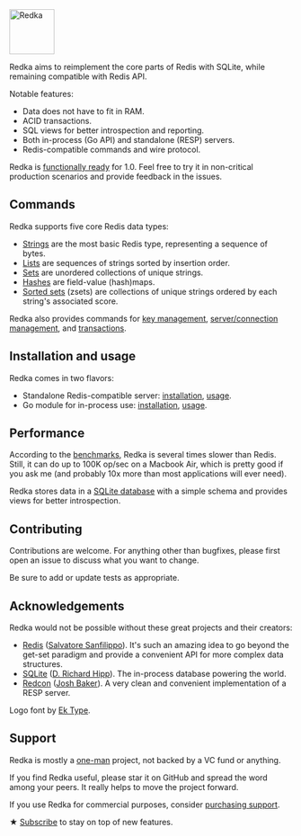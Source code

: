 <img alt="Redka" src="logo.svg" height="80" align="center">

Redka aims to reimplement the core parts of Redis with SQLite, while remaining compatible with Redis API.

Notable features:

-   Data does not have to fit in RAM.
-   ACID transactions.
-   SQL views for better introspection and reporting.
-   Both in-process (Go API) and standalone (RESP) servers.
-   Redis-compatible commands and wire protocol.

Redka is [functionally ready](docs/roadmap.md) for 1.0. Feel free to try it in non-critical production scenarios and provide feedback in the issues.

## Commands

Redka supports five core Redis data types:

-   [Strings](docs/commands/strings.md) are the most basic Redis type, representing a sequence of bytes.
-   [Lists](docs/commands/lists.md) are sequences of strings sorted by insertion order.
-   [Sets](docs/commands/sets.md) are unordered collections of unique strings.
-   [Hashes](docs/commands/hashes.md) are field-value (hash)maps.
-   [Sorted sets](docs/commands/sorted-sets.md) (zsets) are collections of unique strings ordered by each string's associated score.

Redka also provides commands for [key management](docs/commands/keys.md), [server/connection management](docs/commands/server.md), and [transactions](docs/commands/transactions.md).

## Installation and usage

Redka comes in two flavors:

-   Standalone Redis-compatible server: [installation](docs/install-standalone.md), [usage](docs/usage-standalone.md).
-   Go module for in-process use: [installation](docs/install-module.md), [usage](docs/usage-module.md).

## Performance

According to the [benchmarks](docs/performance.md), Redka is several times slower than Redis. Still, it can do up to 100K op/sec on a Macbook Air, which is pretty good if you ask me (and probably 10x more than most applications will ever need).

Redka stores data in a [SQLite database](docs/persistence.md) with a simple schema and provides views for better introspection.

## Contributing

Contributions are welcome. For anything other than bugfixes, please first open an issue to discuss what you want to change.

Be sure to add or update tests as appropriate.

## Acknowledgements

Redka would not be possible without these great projects and their creators:

-   [Redis](https://redis.io/) ([Salvatore Sanfilippo](https://github.com/antirez)). It's such an amazing idea to go beyond the get-set paradigm and provide a convenient API for more complex data structures.
-   [SQLite](https://sqlite.org/) ([D. Richard Hipp](https://www.sqlite.org/crew.html)). The in-process database powering the world.
-   [Redcon](https://github.com/tidwall/redcon) ([Josh Baker](https://github.com/tidwall)). A very clean and convenient implementation of a RESP server.

Logo font by [Ek Type](https://ektype.in/).

## Support

Redka is mostly a [one-man](https://antonz.org/) project, not backed by a VC fund or anything.

If you find Redka useful, please star it on GitHub and spread the word among your peers. It really helps to move the project forward.

If you use Redka for commercial purposes, consider [purchasing support](https://antonz.gumroad.com/l/redka-plus).

★ [Subscribe](https://antonz.org/subscribe/) to stay on top of new features.
